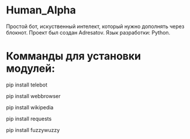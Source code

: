 # Human_Alpha
Простой бот, искуственный интелект, который нужно дополнять через блокнот.
 Проект был создан Adresatov. 
Язык разработки: Python.
# Комманды для установки модулей:
pip install telebot

pip install webbrowser

pip install wikipedia

pip install requests

pip install fuzzywuzzy
